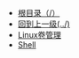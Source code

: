 * [根目录（/）](/README)
* [回到上一级(../)](/README.md)
* [Linux卷管理](Linux/Linux卷管理.md)
* [Shell](Linux/Shell.md)